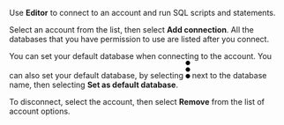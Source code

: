 
Use **Editor** to connect to an account and run SQL scripts and statements.

Select an account from the list, then select **Add connection**. All the databases that you have permission to use are listed after you connect.

You can set your default database when connecting to the account. You can also set your default database, by selecting ![""](Images/zsz1597101912145.svg) next to the database name, then selecting **Set as default database**.

To disconnect, select the account, then select **Remove** from the list of account options.

